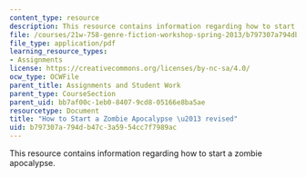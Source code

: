 ```yaml
---
content_type: resource
description: This resource contains information regarding how to start a zombie apocalypse.
file: /courses/21w-758-genre-fiction-workshop-spring-2013/b797307a794db47c3a5954cc7f7989ac_MIT21W_758S13_HTSZA-rev.pdf
file_type: application/pdf
learning_resource_types:
- Assignments
license: https://creativecommons.org/licenses/by-nc-sa/4.0/
ocw_type: OCWFile
parent_title: Assignments and Student Work
parent_type: CourseSection
parent_uid: bb7af00c-1eb0-8407-9cd8-05166e8ba5ae
resourcetype: Document
title: "How to Start a Zombie Apocalypse \u2013 revised"
uid: b797307a-794d-b47c-3a59-54cc7f7989ac
---
```

This resource contains information regarding how to start a zombie apocalypse.